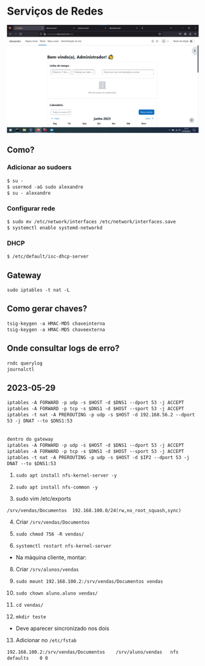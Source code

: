 # Serviços de Redes

![Moodle](/readme/images/moodle.png)

## Como?

### Adicionar ao sudoers

```
$ su -
$ usermod -aG sudo alexandre
$ su - alexandre
```

### Configurar rede

```
$ sudo mv /etc/network/interfaces /etc/network/interfaces.save
$ systemctl enable systemd-networkd
```

### DHCP

```
$ /etc/default/isc-dhcp-server
```

## Gateway

```
sudo iptables -t nat -L
```

## Como gerar chaves?

```
tsig-keygen -a HMAC-MD5 chaveinterna
tsig-keygen -a HMAC-MD5 chaveexterna
```

## Onde consultar logs de erro?

```
rndc querylog
journalctl
```



## 2023-05-29

```
iptables -A FORWARD -p udp -s $HOST -d $DNS1 --dport 53 -j ACCEPT
iptables -A FORWARD -p tcp -s $DNS1 -d $HOST --sport 53 -j ACCEPT
iptables -t nat -A PREROUTING -p udp -s $HOST -d 192.168.56.2 --dport 53 -j DNAT --to $DNS1:53


dentro do gateway
iptables -A FORWARD -p udp -s $HOST -d $DNS1 --dport 53 -j ACCEPT
iptables -A FORWARD -p tcp -s $DNS1 -d $HOST --sport 53 -j ACCEPT
iptables -t nat -A PREROUTING -p udp -s $HOST -d $IP2 --dport 53 -j DNAT --to $DNS1:53
```


1. `sudo apt install nfs-kernel-server -y`



2. `sudo apt install nfs-common -y`



3. sudo vim /etc/exports

```
/srv/vendas/Documentos  192.168.100.0/24(rw,no_root_squash,sync)
```

4. Criar `/srv/vendas/Documentos`



5. `sudo chmod 756 -R vendas/`



6. `systemctl restart nfs-kernel-server`



- Na máquina cliente, montar:



8. Criar `/srv/alunos/vendas`



9. `sudo mount 192.168.100.2:/srv/vendas/Documentos vendas`



10. `sudo chown aluno.aluno vendas/`



11. `cd vendas/`



12. `mkdir teste`



- Deve aparecer sincronizado nos dois



13. Adicionar no `/etc/fstab`

```
192.168.100.2:/srv/vendas/Documentos	/srv/aluno/vendas	nfs	defaults	0 0
```











